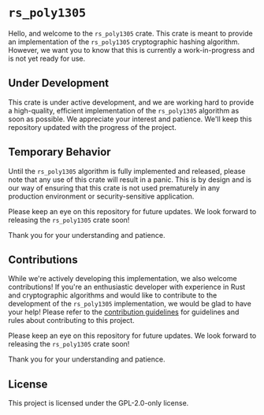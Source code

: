 # `rs_poly1305`
Hello, and welcome to the `rs_poly1305` crate. This crate is meant to provide an implementation of the `rs_poly1305` cryptographic hashing algorithm. However, we want you to know that this is currently a work-in-progress and is not yet ready for use.

## Under Development
This crate is under active development, and we are working hard to provide a high-quality, efficient implementation of the `rs_poly1305` algorithm as soon as possible. We appreciate your interest and patience. We'll keep this repository updated with the progress of the project.

## Temporary Behavior
Until the `rs_poly1305` algorithm is fully implemented and released, please note that any use of this crate will result in a panic. This is by design and is our way of ensuring that this crate is not used prematurely in any production environment or security-sensitive application.

Please keep an eye on this repository for future updates. We look forward to releasing the `rs_poly1305` crate soon!

Thank you for your understanding and patience.

## Contributions
While we're actively developing this implementation, we also welcome contributions! If you're an enthusiastic developer with experience in Rust and cryptographic algorithms and would like to contribute to the development of the `rs_poly1305` implementation, we would be glad to have your help! Please refer to the [contribution guidelines](https://github.com/Azgrom/RustySSL/blob/master/CONTRIBUTING.md) for guidelines and rules about contributing to this project.

Please keep an eye on this repository for future updates. We look forward to releasing the `rs_poly1305` crate soon!

Thank you for your understanding and patience.

## License
This project is licensed under the GPL-2.0-only license.
